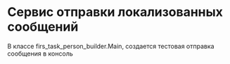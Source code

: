 # Сервис отправки локализованных сообщений

В классе firs_task_person_builder.Main, создается тестовая отправка сообщения в консоль